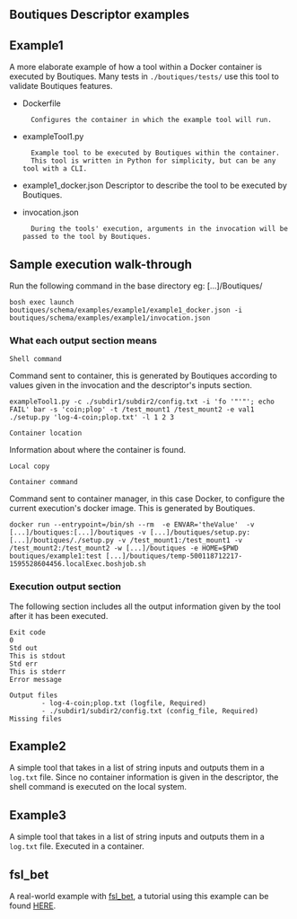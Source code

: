 ## Boutiques Descriptor examples

## Example1

A more elaborate example of how a tool within a Docker container is executed by Boutiques.
Many tests in `./boutiques/tests/` use this tool to validate Boutiques features.

* Dockerfile

        Configures the container in which the example tool will run.

* exampleTool1.py

        Example tool to be executed by Boutiques within the container.
        This tool is written in Python for simplicity, but can be any tool with a CLI.

* example1_docker.json
        Descriptor to describe the tool to be executed by Boutiques.

* invocation.json

        During the tools' execution, arguments in the invocation will be passed to the tool by Boutiques.

## Sample execution walk-through

Run the following command in the base directory eg: \[...\]/Boutiques/

`bosh exec launch boutiques/schema/examples/example1/example1_docker.json -i boutiques/schema/examples/example1/invocation.json`

### What each output section means

`Shell command`

Command sent to container, this is generated by Boutiques according to values given in the invocation and the descriptor's inputs section.
```
exampleTool1.py -c ./subdir1/subdir2/config.txt -i 'fo '"'"'; echo FAIL' bar -s 'coin;plop' -t /test_mount1 /test_mount2 -e val1 ./setup.py 'log-4-coin;plop.txt' -l 1 2 3
```

`Container location`

Information about where the container is found.
```
Local copy
```

`Container command`

Command sent to container manager, in this case Docker, to configure the current execution's docker image. This is generated by Boutiques.
```
docker run --entrypoint=/bin/sh --rm  -e ENVAR='theValue'  -v [...]/boutiques:[...]/boutiques -v [...]/boutiques/setup.py:[...]/boutiques/./setup.py -v /test_mount1:/test_mount1 -v /test_mount2:/test_mount2 -w [...]/boutiques -e HOME=$PWD boutiques/example1:test [...]/boutiques/temp-500118712217-1595528604456.localExec.boshjob.sh
```

### Execution output section

The following section includes all the output information given by the tool after it has been executed.
```
Exit code
0
Std out
This is stdout
Std err
This is stderr
Error message

Output files
        - log-4-coin;plop.txt (logfile, Required)
        - ./subdir1/subdir2/config.txt (config_file, Required)
Missing files

```

## Example2

A simple tool that takes in a list of string inputs and outputs them in a `log.txt` file. Since no container information is given in the descriptor, the shell command is executed on the local system.

## Example3

A simple tool that takes in a list of string inputs and outputs them in a `log.txt` file. Executed in a container.

## fsl_bet

A real-world example with [fsl_bet](https://fsl.fmrib.ox.ac.uk/fsl/fslwiki/BET), a tutorial using this example can be found [HERE](https://nbviewer.jupyter.org/github/boutiques/tutorial/blob/master/notebooks/boutiques-tutorial.ipynb).